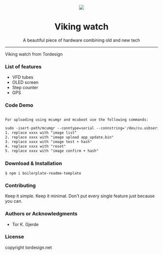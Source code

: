 <p align="center"><img src="logo.png" /></p>

<h1 align="center"> Viking watch</h1>

<p align="center"> A beautiful piece of hardware combining old and new tech</p>

<hr/>

<p> Viking watch from Tordesign </p>

<h3> List of features </h3>

<ul>
  <li>VFD tubes </li>
  <li>OLED screen </li>
  <li>Step counter</li>
  <li>GPS</li>
</ul>


<h3> Code Demo </h3>

```html

For uploading using mcumgr and mcuboot use the following commands:

sudo -isert-path/mcumgr --conntype=serial --connstring='/dev/cu.usbserial-DK0GXIQW,baud=115200' xxxx
1. replace xxxx with "image list"
2. replace xxxx with "image upload app_update.bin"
3. replace xxxx with "image test + hash"
4. replace xxxx with "reset"
5. replace xxxx with "image confirm + hash"

```

<h3> Download & Installation </h3>

```shell
$ npm i boilerplate-readme-template
```
<h3>Contributing</h3>
Keep it simple. Keep it minimal. Don't put every single feature just because you can.

<h3>Authors or Acknowledgments</h3>
<ul>
  <li>Tor K. Gjerde</li>
</ul>

<h3>License</h3>

copyright tordesign.net